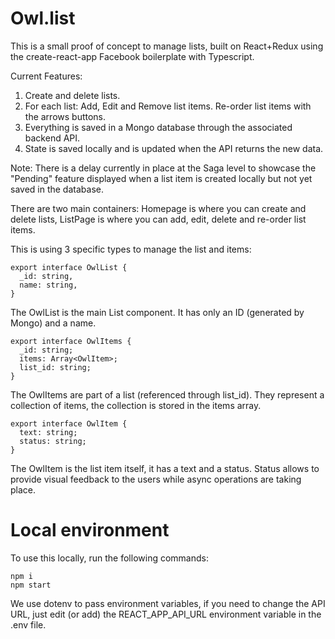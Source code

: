 # Owl.list

This is a small proof of concept to manage lists, built on React+Redux using the create-react-app Facebook boilerplate with Typescript.

Current Features:

1. Create and delete lists.
2. For each list: Add, Edit and Remove list items. Re-order list items with the arrows buttons.
3. Everything is saved in a Mongo database through the associated backend API.
4. State is saved locally and is updated when the API returns the new data.

Note: There is a delay currently in place at the Saga level to showcase the "Pending" feature displayed when a list item is created locally but not yet saved in the database.

There are two main containers: Homepage is where you can create and delete lists, ListPage is where you can add, edit, delete and re-order list items.

This is using 3 specific types to manage the list and items:

```
export interface OwlList {
  _id: string,
  name: string,
}
```

The OwlList is the main List component. It has only an ID (generated by Mongo) and a name.

```
export interface OwlItems {
  _id: string;
  items: Array<OwlItem>;
  list_id: string;
}
```

The OwlItems are part of a list (referenced through list_id). They represent a collection of items, the collection is stored in the items array.

```
export interface OwlItem {
  text: string;
  status: string;
}
```

The OwlItem is the list item itself, it has a text and a status. Status allows to provide visual feedback to the users while async operations are taking place.

# Local environment

To use this locally, run the following commands:

```
npm i
npm start
```

We use dotenv to pass environment variables, if you need to change the API URL, just edit (or add) the REACT_APP_API_URL environment variable in the .env file.
